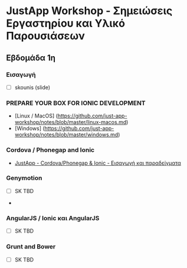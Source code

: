 # JustApp Workshop - Σημειώσεις Εργαστηρίου και Υλικό Παρουσιάσεων

## Εβδομάδα 1η

### Εισαγωγή
* [ ] skounis (slide)

### PREPARE YOUR BOX FOR IONIC DEVELOPMENT
* [Linux / MacOS] (https://github.com/just-app-workshop/notes/blob/master/linux-macos.md)
* [Windows] (https://github.com/just-app-workshop/notes/blob/master/windows.md)

### Cordova / Phonegap and Ionic
* [JustApp - Cordova/Phonegap & Ionic - Εισαγωγή και παραδείγματα](https://docs.google.com/presentation/d/1AdYCEbb-PMWlEkLFrWk0vg-fmSOXycT6A7uBpg9122E/edit#slide=id.p)

### Genymotion
* [ ] SK TBD
*

### AngularJS / Ionic και AngularJS
* [ ] SK TBD

### Grunt and Bower
* [ ] SK TBD
